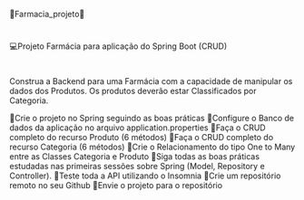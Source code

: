 💊Farmacia_projeto💊
#
💻Projeto Farmácia para aplicação do Spring Boot (CRUD)
#
Construa a Backend para uma Farmácia com a capacidade de manipular os dados dos Produtos. Os produtos deverão estar Classificados por Categoria.

💊Crie o projeto no Spring seguindo as boas práticas
💊Configure o Banco de dados da aplicação no arquivo application.properties
💊Faça o CRUD completo do recurso Produto (6 métodos)
💊Faça o CRUD completo do recurso Categoria (6 métodos)
💊Crie o Relacionamento do tipo One to Many entre as Classes Categoria e Produto
💊Siga todas as boas práticas estudadas nas primeiras sessões sobre Spring (Model, Repository e Controller).
💊Teste toda a API utilizando o Insomnia
💊Crie um repositório remoto no seu Github
💊Envie o projeto para o repositório


